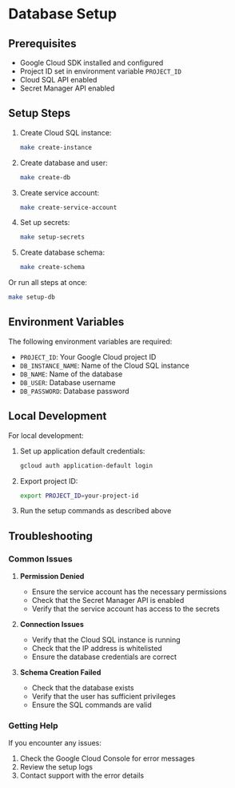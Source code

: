 # Database Setup

## Prerequisites

- Google Cloud SDK installed and configured
- Project ID set in environment variable `PROJECT_ID`
- Cloud SQL API enabled
- Secret Manager API enabled

## Setup Steps

1. Create Cloud SQL instance:
   ```bash
   make create-instance
   ```

2. Create database and user:
   ```bash
   make create-db
   ```

3. Create service account:
   ```bash
   make create-service-account
   ```

4. Set up secrets:
   ```bash
   make setup-secrets
   ```

5. Create database schema:
   ```bash
   make create-schema
   ```

Or run all steps at once:
```bash
make setup-db
```

## Environment Variables

The following environment variables are required:

- `PROJECT_ID`: Your Google Cloud project ID
- `DB_INSTANCE_NAME`: Name of the Cloud SQL instance
- `DB_NAME`: Name of the database
- `DB_USER`: Database username
- `DB_PASSWORD`: Database password

## Local Development

For local development:

1. Set up application default credentials:
   ```bash
   gcloud auth application-default login
   ```

2. Export project ID:
   ```bash
   export PROJECT_ID=your-project-id
   ```

3. Run the setup commands as described above

## Troubleshooting

### Common Issues

1. **Permission Denied**
   - Ensure the service account has the necessary permissions
   - Check that the Secret Manager API is enabled
   - Verify that the service account has access to the secrets

2. **Connection Issues**
   - Verify that the Cloud SQL instance is running
   - Check that the IP address is whitelisted
   - Ensure the database credentials are correct

3. **Schema Creation Failed**
   - Check that the database exists
   - Verify that the user has sufficient privileges
   - Ensure the SQL commands are valid

### Getting Help

If you encounter any issues:

1. Check the Google Cloud Console for error messages
2. Review the setup logs
3. Contact support with the error details 